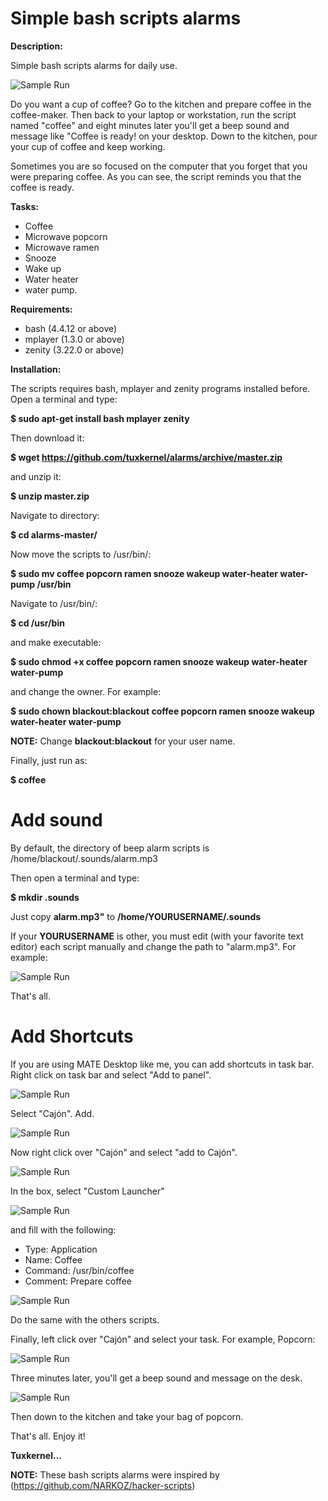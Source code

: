 # Simple bash scripts alarms
**Description:**

Simple bash scripts alarms for daily use.

![Sample Run](https://github.com/tuxkernel/alarms/blob/master/screenshots/07.png)

Do you want a cup of coffee? Go to the kitchen and prepare coffee in the coffee-maker. Then back to your laptop or workstation, run the script named "coffee" and eight minutes later you'll get a beep sound and message like "Coffee is ready! on your desktop. Down to the kitchen, pour your cup of coffee and keep working. 

Sometimes you are so focused on the computer that you forget that you were preparing coffee. As you can see, the script reminds you that the coffee is ready.

**Tasks:**

- Coffee
- Microwave popcorn
- Microwave ramen
- Snooze
- Wake up
- Water heater 
- water pump.

**Requirements:**

- bash (4.4.12 or above)
- mplayer (1.3.0 or above)
- zenity (3.22.0 or above)

**Installation:**

The scripts requires bash, mplayer and zenity programs installed before. Open a terminal and type:

**$ sudo apt-get install bash mplayer zenity**

Then download it:

**$ wget https://github.com/tuxkernel/alarms/archive/master.zip**

and unzip it:

**$ unzip master.zip**

Navigate to directory:

**$ cd alarms-master/**

Now move the scripts to /usr/bin/:

**$ sudo mv coffee popcorn ramen snooze wakeup water-heater water-pump /usr/bin**

Navigate to /usr/bin/:

**$ cd /usr/bin**

and make executable:

**$ sudo chmod +x coffee popcorn ramen snooze wakeup water-heater water-pump**

and change the owner. For example:

**$ sudo chown blackout:blackout coffee popcorn ramen snooze wakeup water-heater water-pump**

**NOTE:** Change **blackout:blackout** for your user name.

Finally, just run as:

**$ coffee**

# Add sound

By default, the directory of beep alarm scripts is /home/blackout/.sounds/alarm.mp3

Then open a terminal and type:

**$ mkdir .sounds**

Just copy **alarm.mp3"** to **/home/YOURUSERNAME/.sounds**

If your **YOURUSERNAME** is other, you must edit (with your favorite text editor) each script manually and change the path to "alarm.mp3". For example:

![Sample Run](https://github.com/tuxkernel/alarms/blob/master/screenshots/08.png)

That's all.

# Add Shortcuts

If you are using MATE Desktop like me, you can add shortcuts in task bar. Right click on task bar and select "Add to panel".

![Sample Run](https://github.com/tuxkernel/alarms/blob/master/screenshots/01.png)

Select "Cajón". Add.

![Sample Run](https://github.com/tuxkernel/alarms/blob/master/screenshots/02.png)

Now right click over "Cajón" and select "add to Cajón".

![Sample Run](https://github.com/tuxkernel/alarms/blob/master/screenshots/03.png)

In the box, select "Custom Launcher"

![Sample Run](https://github.com/tuxkernel/alarms/blob/master/screenshots/04.png)

and fill with the following:

- Type: Application
- Name: Coffee
- Command: /usr/bin/coffee
- Comment: Prepare coffee

![Sample Run](https://github.com/tuxkernel/alarms/blob/master/screenshots/05.png)

Do the same with the others scripts.

Finally, left click over "Cajón" and select your task. For example, Popcorn:

![Sample Run](https://github.com/tuxkernel/alarms/blob/master/screenshots/06.png)

Three minutes later, you'll get a beep sound and message on the desk.

![Sample Run](https://github.com/tuxkernel/alarms/blob/master/screenshots/07.png)

Then down to the kitchen and take your bag of popcorn.

That's all. Enjoy it!

**Tuxkernel...**

**NOTE:** These bash scripts alarms were inspired by (https://github.com/NARKOZ/hacker-scripts)
